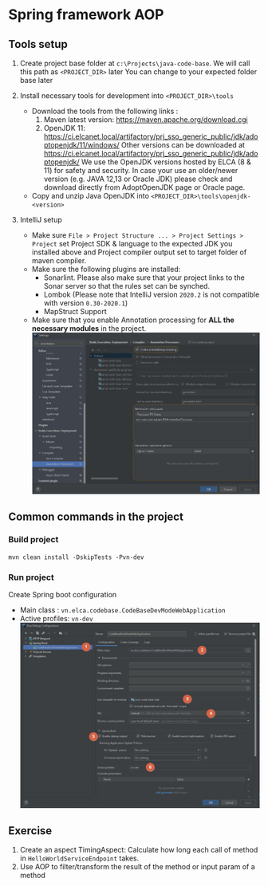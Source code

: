 # Spring framework AOP
## Tools setup
1. Create project base folder at `c:\Projects\java-code-base`. We will call this path as `<PROJECT_DIR>` later
   You can change to your expected folder base later
   
2. Install necessary tools for development into `<PROJECT_DIR>\tools`
    - Download the tools from the following links : 
        1. Maven latest version: https://maven.apache.org/download.cgi
        2. OpenJDK 11: https://ci.elcanet.local/artifactory/prj_sso_generic_public/jdk/adoptopenjdk/11/windows/
		   Other versions can be downloaded at https://ci.elcanet.local/artifactory/prj_sso_generic_public/jdk/adoptopenjdk/
		   We use the OpenJDK versions hosted by ELCA (8 & 11) for safety and security. In case your use an older/newer version (e.g. JAVA 12,13 or Oracle JDK) please check and download directly from AdoptOpenJDK page or Oracle page.
    - Copy and unzip Java OpenJDK into `<PROJECT_DIR>\tools\openjdk-<version>`

3. IntelliJ setup
	- Make sure `File > Project Structure ... > Project Settings > Project` set Project SDK & language to the expected JDK you installed above and Project compiler output set to target folder of maven compiler.
	- Make sure the following plugins are installed:
		+ Sonarlint. Please also make sure that your project links to the Sonar server so that the rules set can be synched.
		+ Lombok (Please note that IntelliJ version `2020.2` is not compatible with version `0.30-2020.1`)
		+ MapStruct Support
	- Make sure that you enable Annotation processing for <strong>ALL the necessary modules</strong> in the project.
	    ![](_static/annotation-processor-support-by-IDE.jpg)
## Common commands in the project
### Build project
`mvn clean install -DskipTests -Pvn-dev`
### Run project
Create Spring boot configuration
- Main class : `vn.elca.codebase.CodeBaseDevModeWebApplication`
- Active profiles: `vn-dev`
![](_static/configuration-to-run-locally.jpg)

## Exercise
1. Create an aspect TimingAspect: Calculate how long each call of method in `HelloWorldServiceEndpoint` takes.
2. Use AOP to filter/transform the result of the method or input param of a method

